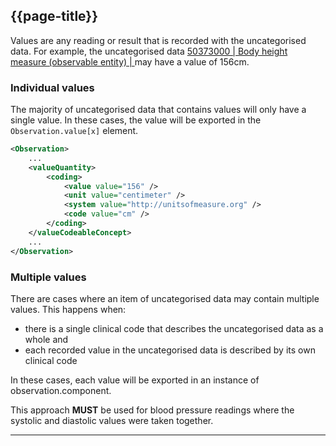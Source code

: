 ## {{page-title}}

Values are any reading or result that is recorded with the uncategorised data. For example, the uncategorised data [50373000 | Body height measure (observable entity) |
](https://termbrowser.nhs.uk/?perspective=full&conceptId1=50373000) may have a value of 156cm.


### Individual values

The majority of uncategorised data that contains values will only have a single value. In these cases, the value will be exported in the `Observation.value[x]` element.

```xml
<Observation>
    ...
    <valueQuantity>
        <coding>
            <value value="156" />
            <unit value="centimeter" />
            <system value="http://unitsofmeasure.org" />
            <code value="cm" />
        </coding>
    </valueCodeableConcept>
    ...
</Observation>
```

### Multiple values

There are cases where an item of uncategorised data may contain multiple values. This happens when:

- there is a single clinical code that describes the uncategorised data as a whole and
- each recorded value in the uncategorised data is described by its own clinical code

In these cases, each value will be exported in an instance of observation.component.

This approach **MUST** be used for blood pressure readings where the systolic and diastolic values were taken together.

---